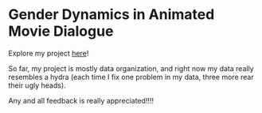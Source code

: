 # Gender Dynamics in Animated Movie Dialogue

Explore my project 
[here](https://github.com/Data-Science-for-Linguists-2019/Animated-Movie-Gendered-Dialogue)!

So far, my project is mostly data organization, and right now my data 
really resembles a hydra (each time I fix one 
problem in my data, three more rear their ugly heads).

Any and all feedback is really appreciated!!!! 
